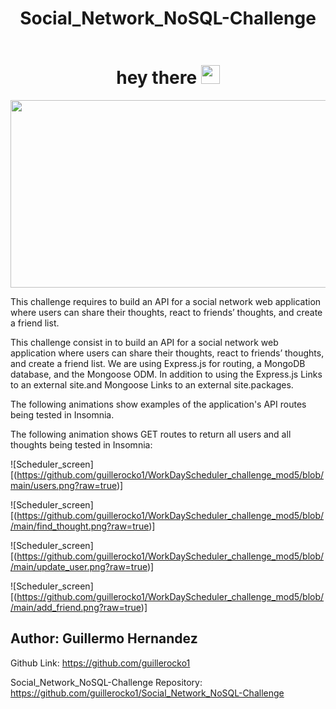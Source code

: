 <div align="center">
 <h1> Social_Network_NoSQL-Challenge </h1>
 </div>

<div id="badges" align="center">
  <img src="https://komarev.com/ghpvc/?username=guillerocko1&style=flat-square&color=blue" alt=""/>
 </div>

<h1 align="center">
  hey there
  <img src="https://media.giphy.com/media/hvRJCLFzcasrR4ia7z/giphy.gif" width="30px"/>
</h1>

<div align="center">
  <img src="https://media.giphy.com/media/dWesBcTLavkZuG35MI/giphy.gif" width="600" height="300"/>
</div>


This challenge requires to build an API for a social network web application where users can share their thoughts, react to friends’ thoughts, and create a friend list.

This challenge consist in to build an API for a social network web application where users can share their thoughts, react to friends’ thoughts, and create a friend list. We are using Express.js for routing, a MongoDB database, and the Mongoose ODM. In addition to using the Express.js Links to an external site.and Mongoose Links to an external site.packages.

The following animations show examples of the application's API routes being tested in Insomnia.

The following animation shows GET routes to return all users and all thoughts being tested in Insomnia:


![Scheduler_screen][(https://github.com/guillerocko1/WorkDayScheduler_challenge_mod5/blob/main/users.png?raw=true)]

![Scheduler_screen][(https://github.com/guillerocko1/WorkDayScheduler_challenge_mod5/blob//main/find_thought.png?raw=true)]

![Scheduler_screen][(https://github.com/guillerocko1/WorkDayScheduler_challenge_mod5/blob//main/update_user.png?raw=true)]

![Scheduler_screen][(https://github.com/guillerocko1/WorkDayScheduler_challenge_mod5/blob//main/add_friend.png?raw=true)]


## Author: Guillermo Hernandez 

Github Link: https://github.com/guillerocko1

Social_Network_NoSQL-Challenge Repository: https://github.com/guillerocko1/Social_Network_NoSQL-Challenge

